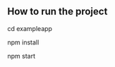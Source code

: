 How to run the project
---------------------------------------

cd exampleapp

npm install

npm start
